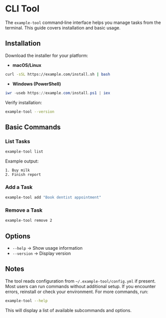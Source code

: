 # CLI Tool

The `example-tool` command‑line interface helps you manage tasks from the terminal. This guide covers installation and basic usage.

## Installation
Download the installer for your platform:

- **macOS/Linux**  
```bash
curl -sSL https://example.com/install.sh | bash
```

- **Windows (PowerShell)**  
```powershell
iwr -useb https://example.com/install.ps1 | iex
```

Verify installation:

```bash
example-tool --version
```

## Basic Commands
### List Tasks
```bash
example-tool list
```

Example output:
```
1. Buy milk
2. Finish report
```

### Add a Task
```bash
example-tool add "Book dentist appointment"
```

### Remove a Task
```bash
example-tool remove 2
```

## Options
- `--help` → Show usage information  
- `--version` → Display version  

## Notes
The tool reads configuration from `~/.example-tool/config.yml` if present. Most users can run commands without additional setup. If you encounter errors, reinstall or check your environment. For more commands, run:

```bash
example-tool --help
```

This will display a list of available subcommands and options.  
